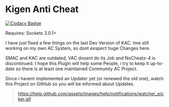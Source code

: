 # Kigen Anti Cheat
[![Codacy Badge](https://api.codacy.com/project/badge/Grade/d02e2cc3856043a1a2b8277834f54bd5)](https://app.codacy.com/app/DJPlaya/kigen-ac-pub?utm_source=github.com&utm_medium=referral&utm_content=DJPlaya/kigen-ac-pub&utm_campaign=Badge_Grade_Dashboard)

Requires:
Sockets 3.0.1+

I have just fixed a few things on the last Dev Version of KAC.
Ime still working on my own AC System, so dont exspect huge Changes here.

SMAC and KAC are outdated, VAC dosent do its Job and NoCheatz-4 is discontinued.
I hope this Plugin will help some People, i try to keep it up-to-date so there is at least one maintained Community AC Project.

Since i havent implemented an Updater yet (or renewed the old one), watch this Project on GitHub so you will be informed about Updates.
> https://help.github.com/assets/images/help/notifications/watcher_picker.gif

